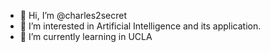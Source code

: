 - 👋 Hi, I’m @charles2secret
- 👀 I’m interested in Artificial Intelligence and its application.
- 🌱 I’m currently learning in UCLA


<!---
charles2secret/charles2secret is a ✨ special ✨ repository because its `README.md` (this file) appears on your GitHub profile.
You can click the Preview link to take a look at your changes.
--->
